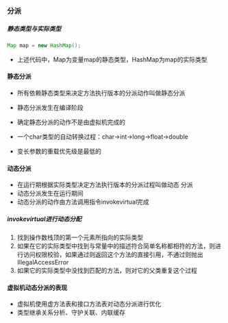 ### 分派



##### 静态类型与实际类型

```java
Map map = new HashMap();
```

- 上述代码中，Map为变量map的静态类型，HashMap为map的实际类型



#### 静态分派

- 所有依赖静态类型来决定方法执行版本的分派动作叫做静态分派
- 静态分派发生在编译阶段
- 确定静态分派的动作不是由虚拟机完成的
- 一个char类型的自动转换过程：char->int->long->float->double

- 变长参数的重载优先级是最低的



#### 动态分派

- 在运行期根据实际类型决定方法执行版本的分派过程叫做动态 分派
- 动态分派发生在运行期间
- 动态分派的动作由方法调用指令invokevirtual完成



##### invokevirtual进行动态分配

1. 找到操作数栈顶的第一个元素所指向的实际类型
2. 如果在它的实际类型中找到与常量中的描述符合简单名称都相符的方法，则进行访问权限校验，如果通过则返回这个方法的直接引用，不通过则抛出IllegalAccessError
3. 如果它的实际类型中没找到匹配的方法，则对它的父类重复这个过程





#### 虚拟机动态分派的表现

- 虚拟机使用虚方法表和接口方法表对动态分派进行优化
- 类型继承关系分析、守护关联、内联缓存
